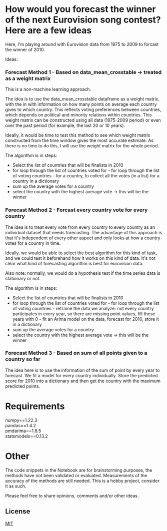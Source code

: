 # How would you forecast the winner of the next Eurovision song contest? Here are a few ideas

Here, I'm playing around with Eurovision data from 1975 to 2009 to forcast the winner of 2010.

Ideas:

### Forecast Method 1 - Based on data_mean_crosstable -> treated as a weight matrix

This is a non-machine learning approach.

The idea is to use the data_mean_crosstable dataframe as a weight matrix, with the in with information on how many points on average each country gives to which country. This reflects voting preferences between countries, which depends on political and minority relations within countries. This weight matrix can be constructed using all data (1975-2009 period) or even over the past period (for example, the last 20 or 10 years). 

Ideally, it would be time to test this method to see which weight matrix constructed from the time window gives the most accurate estimate. As there is no time to do this, I will use the weight matrix for the whole period.

The algorithm is in steps:
- Select the list of countries that will be finalists in 2010
- for loop through the list of countries voted for
        - for loop through the list of voting countries
            - for a country, to collect all the votes (in a list) for a country in a dictionary
- sum up the average votes for a country
- select the country with the highest average vote -> this will be the winner

### Forecast Method 2 - Forcast every country vote for every country

The idea is to treat every vote from every country to every country as an individual dataset that needs forecasting. The advantage of this approach is that it's independent of every other aspect and only looks at how a country votes for a country in time.

Ideally, we would be able to select the best algorithm for this kind of task, and we could test it beforehand how it works on this kind of data. It's not clear what kind of forecasting algorithm is best for eurovision data.

Also note: normally, we would do a hypothesis test if the time series data is stationary or not.

The algorithm is in steps:
- Select the list of countries that will be finalists in 2010
- for loop through the list of countries voted for
        - for loop through the list of voting countries
        - reframe the data we analyze: not every country participates in every year, so there are missing point values, fill these years with 0
        - fit an Arima model on the data, forecast for 2010, store it in a dictionary 
- sum up the average votes for a country
- select the country with the highest average vote -> this will be the winner

### Forecast Method 3 - Based on sum of all points given to a country so far

The idea here is to use the information of the sum of point by every year to forecast. We fit a model for every country individually. Store the predicted score for 2010 into a dictionary and then get the country with the maximum predicted points.   


# Requirements

numpy==1.22.3 <br />
pandas==1.4.2 <br />
pmdarima==1.8.5 <br />
statsmodels==0.13.2 <br />

# Other

The code snippets in the Notebook are for brainstorming purposes, the methods have not been validated or evaluated. Measurements of the accuracy of the methods are still needed. This is a hobby project, consider it as such. 

Please feel free to share opinions, comments and/or other ideas.

## License
[MIT](https://choosealicense.com/licenses/mit/)
